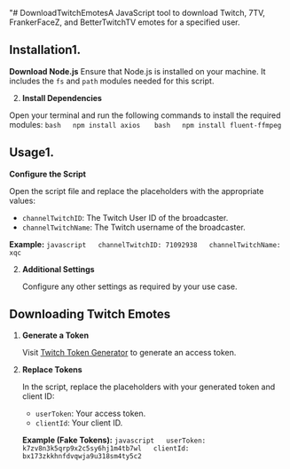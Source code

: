 "# DownloadTwitchEmotesA JavaScript tool to download Twitch, 7TV, FrankerFaceZ, and BetterTwitchTV emotes for a specified user.
## Installation1. 
**Download Node.js**
Ensure that Node.js is installed on your machine. 
It includes the `fs` and `path` modules needed for this script.

2. **Install Dependencies**

Open your terminal and run the following commands to install the required modules:
   ```bash   npm install axios   ```
   ```bash   npm install fluent-ffmpeg   ```

## Usage1. 

**Configure the Script**   

Open the script file and replace the placeholders with the appropriate values:
   - `channelTwitchID`: The Twitch User ID of the broadcaster.
   - `channelTwitchName`: The Twitch username of the broadcaster.

   **Example:**
   ```javascript   channelTwitchID: 71092938   channelTwitchName: xqc   ```

2. **Additional Settings**

   Configure any other settings as required by your use case.

## Downloading Twitch Emotes

1. **Generate a Token**

   Visit [Twitch Token Generator](https://twitchtokengenerator.com/) to generate an access token.

2. **Replace Tokens**

   In the script, replace the placeholders with your generated token and client ID:
   - `userToken`: Your access token.
   - `clientId`: Your client ID.

   **Example (Fake Tokens):**
   ```javascript   userToken: k7zv8n3k5qrp9x2c5sy6hj1m4tb7wl   clientId: bx173zkkhnfdvqwja9u318sm4ty5c2   ```

